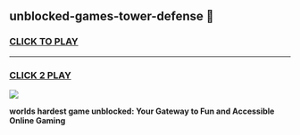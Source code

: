 
## unblocked-games-tower-defense 👋
<h3>
<a href="https://premium.freeplayer.one?title=unblocked-games-tower-defense&ref=14F">CLICK TO PLAY</a></h3>
<hr>

<h3>
<a href="https://premium.freeplayer.one?title=unblocked-games-tower-defense&ref=14F">CLICK 2 PLAY</a>
  
</h3>

<a href="https://premium.freeplayer.one?title=unblocked-games-tower-defense&ref=12F/"><img src="https://clearcache.store/games.png"></a>


**worlds hardest game unblocked: Your Gateway to Fun and Accessible Online Gaming**
